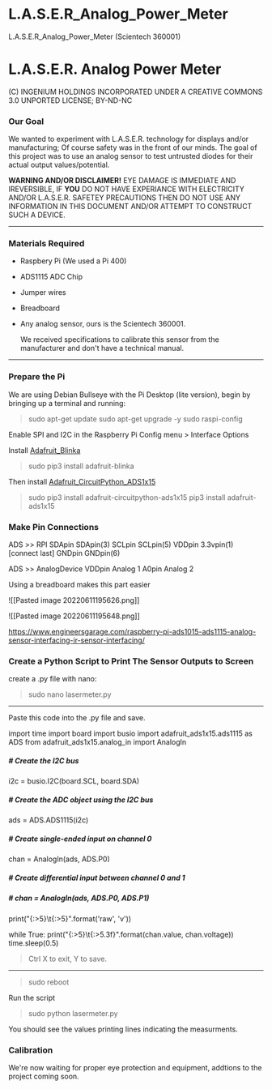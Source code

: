 # L.A.S.E.R_Analog_Power_Meter
L.A.S.E.R_Analog_Power_Meter (Scientech 360001)
# L.A.S.E.R. Analog Power Meter
(C) INGENIUM HOLDINGS INCORPORATED UNDER A CREATIVE COMMONS 3.0 UNPORTED LICENSE; BY-ND-NC

### Our Goal
We wanted to experiment with L.A.S.E.R. technology for displays and/or manufacturing; Of course safety was in the front of our minds. The goal of this project was to use an analog sensor to test untrusted diodes for their actual output values/potential.

**WARNING AND/OR DISCLAIMER!** 
EYE DAMAGE IS IMMEDIATE AND IREVERSIBLE, IF **YOU** DO NOT HAVE EXPERIANCE WITH ELECTRICITY AND/OR L.A.S.E.R. SAFETEY PRECAUTIONS THEN DO NOT USE ANY INFORMATION IN THIS DOCUMENT AND/OR ATTEMPT TO CONSTRUCT SUCH A DEVICE.

---

### Materials Required
- Raspbery Pi (We used a Pi 400)
- ADS1115 ADC Chip
- Jumper wires
- Breadboard
- Any analog sensor, ours is the Scientech 360001.
  
  We received specifications to calibrate this sensor from the manufacturer and don't have a technical manual.

---

  ### Prepare the Pi

We are using Debian Bullseye with the Pi Desktop (lite version), begin by bringing up a terminal and running:
>sudo apt-get update
>sudo apt-get upgrade -y
>sudo raspi-config

Enable SPI and I2C in the Raspberry Pi Config menu > Interface Options

Install [Adafruit_Blinka](https://github.com/adafruit/Adafruit_Blinka)

>sudo pip3 install adafruit-blinka

Then install [Adafruit_CircuitPython_ADS1x15](https://github.com/adafruit/Adafruit_CircuitPython_ADS1x15)

>sudo pip3 install adafruit-circuitpython-ads1x15
>pip3 install adafruit-ads1x15

### Make Pin Connections
ADS       >>      RPI
SDApin          SDApin(3)
SCLpin          SCLpin(5)
VDDpin          3.3vpin(1) [connect last]
GNDpin         GNDpin(6)

ADS     >>   AnalogDevice
VDDpin           Analog 1
A0pin              Analog 2

Using a breadboard makes this part easier

![[Pasted image 20220611195626.png]]

![[Pasted image 20220611195648.png]]

https://www.engineersgarage.com/raspberry-pi-ads1015-ads1115-analog-sensor-interfacing-ir-sensor-interfacing/

### Create a Python Script to Print The Sensor Outputs to Screen

create a .py file with nano:
>sudo nano lasermeter.py

---

Paste this code into the .py file and save.

import time
import board
import busio
import adafruit_ads1x15.ads1115 as ADS
from adafruit_ads1x15.analog_in import AnalogIn

##### # Create the I2C bus
i2c = busio.I2C(board.SCL, board.SDA)

##### # Create the ADC object using the I2C bus
ads = ADS.ADS1115(i2c)

##### # Create single-ended input on channel 0
chan = AnalogIn(ads, ADS.P0)

##### # Create differential input between channel 0 and 1
##### # chan = AnalogIn(ads, ADS.P0, ADS.P1)

print("{:>5}\t{:>5}".format('raw', 'v'))

while True:
    print("{:>5}\t{:>5.3f}".format(chan.value, chan.voltage))
    time.sleep(0.5)

>Ctrl X to exit, Y to save.

---

>sudo reboot

Run the script
>sudo python lasermeter.py

You should see the values printing lines indicating the measurments. 

### Calibration
We're now waiting for proper eye protection and equipment, addtions to the project coming soon.


